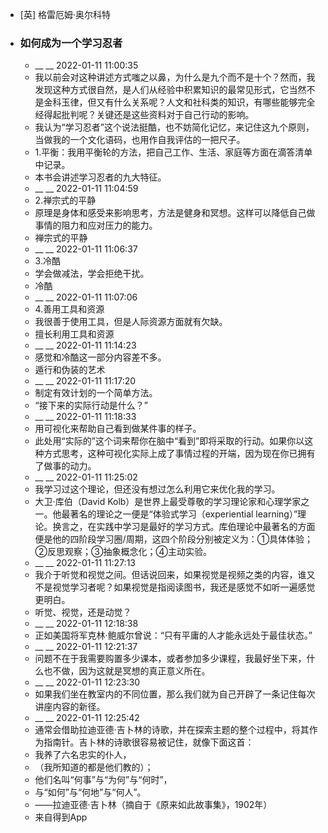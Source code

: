 - [英] 格雷厄姆·奥尔科特
- ### 如何成为一个学习忍者
    - __ __ 2022-01-11 11:00:35
    - 我以前会对这种讲述方式嗤之以鼻，为什么是九个而不是十个？然而，我发现这种方式很自然，是人们从经验中积累知识的最常见形式，它当然不是金科玉律，但又有什么关系呢？人文和社科类的知识，有哪些能够完全经得起批判呢？关键还是这些资料对于自己行动的影响。
    - 我认为“学习忍者”这个说法挺酷，也不妨简化记忆，来记住这九个原则，当做我的一个文化语码，也用作自我评估的一把尺子。
    - 1.平衡：我用平衡轮的方法，把自己工作、生活、家庭等方面在滴答清单中记录。
    - 本书会讲述学习忍者的九大特征。
    - __ __ 2022-01-11 11:04:59
    - 2.禅宗式的平静
    - 原理是身体和感受来影响思考，方法是健身和冥想。这样可以降低自己做事情的阻力和应对压力的能力。
    - 禅宗式的平静
    - __ __ 2022-01-11 11:06:37
    - 3.冷酷
    - 学会做减法，学会拒绝干扰。
    - 冷酷
    - __ __ 2022-01-11 11:07:06
    - 4.善用工具和资源
    - 我很善于使用工具，但是人际资源方面就有欠缺。
    - 擅长利用工具和资源
    - __ __ 2022-01-11 11:14:23
    - 感觉和冷酷这一部分内容差不多。
    - 遁行和伪装的艺术
    - __ __ 2022-01-11 11:17:20
    - 制定有效计划的一个简单方法。
    - “接下来的实际行动是什么？”
    - __ __ 2022-01-11 11:18:33
    - 用可视化来帮助自己看到做某件事的样子。
    - 此处用“实际的”这个词来帮你在脑中“看到”即将采取的行动。如果你以这种方式思考，这种可视化实际上成了事情过程的开端，因为现在你已拥有了做事的动力。
    - __ __ 2022-01-11 11:25:02
    - 我学习过这个理论，但还没有想过怎么利用它来优化我的学习。
    - 大卫·库伯（David Kolb）是世界上最受尊敬的学习理论家和心理学家之一。他最著名的理论之一便是“体验式学习（experiential learning）”理论。换言之，在实践中学习是最好的学习方式。库伯理论中最著名的方面便是他的四阶段学习圈/周期，这四个阶段分别被定义为：①具体体验；②反思观察；③抽象概念化；④主动实验。
    - __ __ 2022-01-11 11:27:13
    - 我介于听觉和视觉之间。但话说回来，如果视觉是视频之类的内容，谁又不是视觉学习者呢？如果视觉是指阅读图书，我还是感觉不如听一遍感觉更明白。
    - 听觉、视觉，还是动觉？
    - __ __ 2022-01-11 12:18:38
    - 正如美国将军克林·鲍威尔曾说：“只有平庸的人才能永远处于最佳状态。”
    - __ __ 2022-01-11 12:21:37
    - 问题不在于我需要购置多少课本，或者参加多少课程，我最好坐下来，什么也不做，因为这就是冥想的真正意义所在。
    - __ __ 2022-01-11 12:23:30
    - 如果我们坐在教室内的不同位置，那么我们就为自己开辟了一条记住每次讲座内容的新径。
    - __ __ 2022-01-11 12:25:42
    - 通常会借助拉迪亚德·吉卜林的诗歌，并在探索主题的整个过程中，将其作为指南针。吉卜林的诗歌很容易被记住，就像下面这首：
    - 我养了六名忠实的仆人，
    - （我所知道的都是他们教的）；
    - 他们名叫“何事”与“为何”与“何时”，
    - 与“如何”与“何地”与“何人”。
    - ——拉迪亚德·吉卜林（摘自于《原来如此故事集》，1902年）
    - 来自得到App

